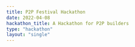 ```yaml
---
title: P2P Festival Hackathon
date: 2022-04-08
hackathon_title: A Hackathon for P2P builders
type: "hackathon"
layout: "single"
---
```


